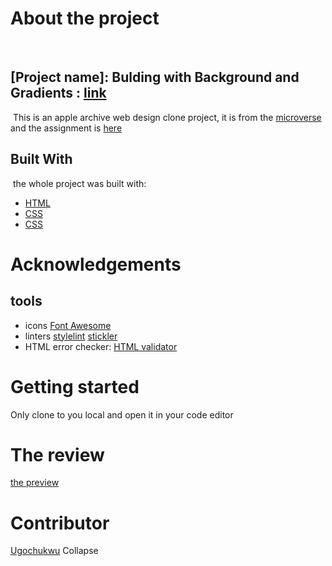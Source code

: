 # About the project
​
  ## [Project name]: Bulding with Background and Gradients : [link](https://web.archive.org/web/20140301004610/http://www.apple.com/)
  
​
  This is an apple archive web design clone project, it is from the [microverse](https://www.microverse.org/) and the assignment is [here](https://www.theodinproject.com/courses/html5-and-css3/lessons/building-with-backgrounds-and-gradients) 
​
## Built With
​
the whole project was built with:
* [HTML](https://www.w3schools.com/html/html_intro.asp)
* [CSS](https://www.w3schools.com/css/)
* [CSS](https://www.theodinproject.com/courses/html5-and-css3/lessons/building-with-backgrounds-and-gradients)
​
# Acknowledgements
## tools
* icons
[Font Awesome](https://fontawesome.com/)
* linters
[stylelint](https://stylelint.io/)
[stickler](https://stickler-ci.com/)
* HTML error checker:
[HTML validator](https://validator.w3.org/nu/#file)
# Getting started
Only clone to you local and open it in your code editor
# The review
[the preview](https://ugochukwuomeje.github.io/Building-with-Backgrounds-and-Gradients/)
​
# Contributor
[Ugochukwu](https://github.com/ugochukwuomeje)
Collapse




